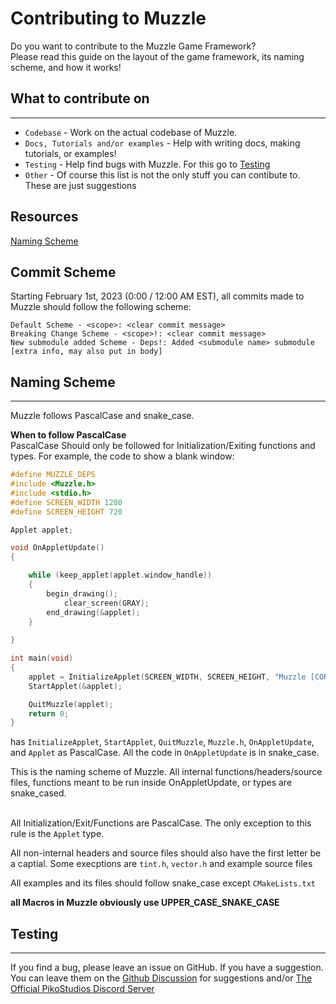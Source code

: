 # Contributing to Muzzle
Do you want to contribute to the Muzzle Game Framework? <br /> Please read this guide on the layout of the game framework, its naming scheme, and how it works!

## What to contribute on
***

* `Codebase` - Work on the actual codebase of Muzzle.
* `Docs, Tutorials and/or examples` - Help with writing docs, making tutorials, or examples!
* `Testing` - Help find bugs with Muzzle. For this go to [Testing]()
* `Other` - Of course this list is not the only stuff you can contibute to. These are just suggestions

## Resources
[Naming Scheme](https://github.com/PikoStudios/Muzzle/blob/main/CONTRIBUTING.md#naming-scheme)

## Commit Scheme
Starting February 1st, 2023 (0:00 / 12:00 AM EST), all commits made to Muzzle should follow the following scheme:

```
Default Scheme - <scope>: <clear commit message>
Breaking Change Scheme - <scope>!: <clear commit message>
New submodule added Scheme - Deps!: Added <submodule name> submodule [extra info, may also put in body]
```

## Naming Scheme
***
Muzzle follows PascalCase and snake_case.

**When to follow PascalCase** <br>
PascalCase Should only be followed for Initialization/Exiting functions and types. For example, the code to show a blank window:
```c
#define MUZZLE_DEPS
#include <Muzzle.h>
#include <stdio.h>
#define SCREEN_WIDTH 1280
#define SCREEN_HEIGHT 720

Applet applet;

void OnAppletUpdate()
{

    while (keep_applet(applet.window_handle))
    {
        begin_drawing();
            clear_screen(GRAY);
        end_drawing(&applet);
    }
    
}

int main(void)
{
    applet = InitializeApplet(SCREEN_WIDTH, SCREEN_HEIGHT, "Muzzle [CORE] - Blank Window", MUZZLE_FALSE, MUZZLE_FALSE);
    StartApplet(&applet);

    QuitMuzzle(applet);
    return 0;
}
``` 
has `InitializeApplet`, `StartApplet`, `QuitMuzzle`, `Muzzle.h`, `OnAppletUpdate`, and `Applet` as PascalCase. All the code in `OnAppletUpdate` is in snake_case.

This is the naming scheme of Muzzle. All internal functions/headers/source files, functions meant to be run inside OnAppletUpdate, or types are snake_cased. 

<br />All Initialization/Exit/Functions are PascalCase. The only exception to this rule is the `Applet` type. <br />

All non-internal headers and source files should also have the first letter be a captial. Some execptions are `tint.h`, `vector.h` and example  source files

All examples and its files should follow snake_case except `CMakeLists.txt`

**all Macros in Muzzle obviously use UPPER_CASE_SNAKE_CASE**

## Testing
***
If you find a bug, please leave an issue on GitHub. If you have a suggestion. You can leave them on the [Github Discussion](https://github.com/PikoStudios/Muzzle/discussions/16) for suggestions and/or [The Official PikoStudios Discord Server](https://discord.gg/Rw2FdYw5dK)